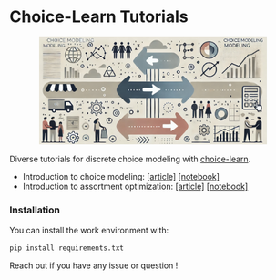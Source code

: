 # Choice-Learn Tutorials

<center>
<img src="images/choice_modeling_intro.jpeg" alt="drawing" width="400"/>
</center>

Diverse tutorials for discrete choice modeling with [choice-learn](https://github.com/artefactory/choice-learn).
- Introduction to choice modeling: [[article]]() [[notebook]](./notebooks/introduction.ipynb)
- Introduction to assortment optimization: [[article]]() [[notebook]](./notebooks/assortment-optimization.ipynb)

### Installation

You can install the work environment with:

```bash
pip install requirements.txt
```

Reach out if you have any issue or question !
